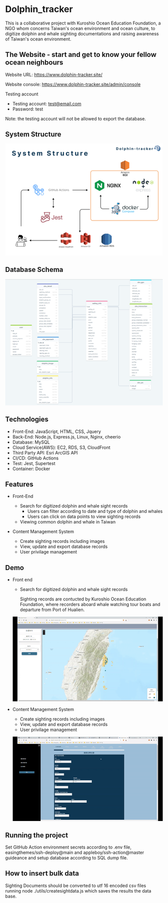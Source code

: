 # Dolphin_tracker
This is a collaborative project with Kuroshio Ocean Education Foundation, a NGO whom concerns Taiwan's ocean 
environment and ocean culture, to digitize dolphin and whale sighting documentations and raising awareness of Taiwan's ocean environment.

## The Website - start and get to know your fellow ocean neighbours

Website URL: https://www.dolphin-tracker.site/

Website console: https://www.dolphin-tracker.site/admin/console

Testing account

- Testing account: test@email.com
- Password: test

Note: the testing account will not be allowed to export the database. 

## System Structure

![System structure image](/readme_assets/system_structure_0728.png)

## Database Schema
![Database design image](/readme_assets/database_design_0728.png)


## Technologies
- Front-End: JavaScript, HTML, CSS, Jquery   
- Back-End: Node.js, Express.js, Linux, Nginx, cheerio
- Database: MySQL
- Cloud Service(AWS): EC2, RDS, S3, CloudFront
- Third Party API: Esri ArcGIS API
- CI/CD: GitHub Actions
- Test: Jest, Supertest
- Container: Docker

## Features
- Front-End 
    - Search for digitized dolphin and whale sight records 
        - Users can filter according to date and type of dolphin and whales
        - Users can click on data points to view sighting records
    - Viewing common dolphin and whale in Taiwan 

- Content Management System
    - Create sighting records including images
    - View, update and export database records
    - User privilage management 

## Demo
- Front end 
    - Search for digitized dolphin and whale sight records

        Sighting records are contucted by Kuroshio Ocean Education Foundation, where recorders aboard whale watching tour boats and departure from Port of Hualien.

    ![search sight record video](readme_assets/search_sighting_records_0728.gif)

- Content Management System
    - Create sighting records including images
    - View, update and export database records
    - User privilage management 

    ![content management system video](readme_assets/content_management_system_0728.gif)

## Running the project 
Set GitHub Action environment secrets according to .env file, easingthemes/ssh-deploy@main and appleboy/ssh-action@master guideance and setup database according to SQL dump file. 

## How to insert bulk data 
Sighting Documents should be converted to utf 16 encoded csv files running node ./utils/createsightdata.js which 
saves the results the data base.


